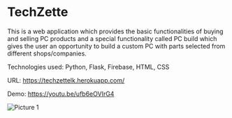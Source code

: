 # TechZette

This is a web application which provides the basic functionalities of buying and selling PC products and a special functionality called PC build which gives the user an opportunity to build a custom PC with parts selected from different shops/companies.

Technologies used: Python, Flask, Firebase, HTML, CSS

URL: https://techzettelk.herokuapp.com/

Demo: https://youtu.be/ufb6eOVIrG4

![Picture 1](https://user-images.githubusercontent.com/76934064/159222794-1570d98c-7964-4a39-bfed-ab53a921f3ac.png)
